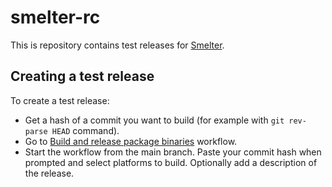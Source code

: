 # smelter-rc

This is repository contains test releases for [Smelter](https://github.com/software-mansion/smelter).

## Creating a test release

To create a test release:
- Get a hash of a commit you want to build (for example with `git rev-parse HEAD` command).
- Go to [Build and release package binaries](https://github.com/smelter-labs/smelter-rc/actions/workflows/build_and_release_rc.yml) workflow.
- Start the workflow from the main branch. Paste your commit hash when prompted and select platforms to build. Optionally add a description of the release.
